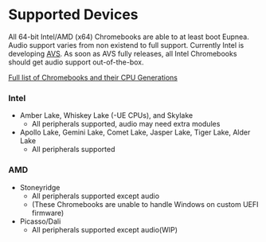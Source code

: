 # Supported Devices

All 64-bit Intel/AMD (x64) Chromebooks are able to at least boot Eupnea. Audio support varies from non existend to full support. Currently Intel is developing [AVS](https://www.phoronix.com/news/Linux-5.19-Sound). As soon as AVS fully releases, all Intel Chromebooks should get audio support out-of-the-box.

[Full list of Chromebooks and their CPU Generations](https://wiki.mrchromebox.tech/Supported_Devices)

### Intel

* Amber Lake, Whiskey Lake (-UE CPUs), and Skylake
  * All peripherals supported, audio may need extra modules
* Apollo Lake, Gemini Lake, Comet Lake, Jasper Lake, Tiger Lake, Alder Lake
  * All peripherals supported

### AMD

* Stoneyridge
  * All peripherals supported except audio
  * (These Chromebooks are unable to handle Windows on custom UEFI firmware)
* Picasso/Dali
  * All peripherals supported except audio(WIP)

